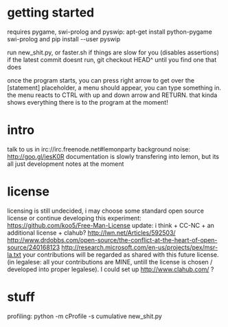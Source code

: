 getting started
===
requires pygame, swi-prolog and pyswip: 
apt-get install python-pygame swi-prolog
and
pip install --user pyswip

run new_shit.py, or faster.sh if things are slow for you (disables assertions)
if the latest commit doesnt run, git checkout HEAD^ until you find one that does

once the program starts, you can press right arrow to get over the [statement] placeholder, 
a menu should appear, you can type something in. the menu reacts to CTRL with up and down 
arrow and RETURN. that kinda shows everything there is to the program at the moment!



intro
===
talk to us in irc://irc.freenode.net#lemonparty
background noise:  http://goo.gl/jesK0R
documentation is slowly transfering into lemon,
but its all just development notes at the moment



license
===
licensing is still undecided, i may choose some standard open source license or
continue developing this experiment: <https://github.com/koo5/Free-Man-License>
update: i think + CC-NC + an additional license + clahub?
http://lwn.net/Articles/592503/
http://www.drdobbs.com/open-source/the-conflict-at-the-heart-of-open-source/240168123
http://research.microsoft.com/en-us/projects/pex/msr-la.txt
your contributions will be regarded as shared with this future license.
(in legalese: all your contributions are MINE, untill the license is chosen / 
developed into proper legalese). I could set up <http://www.clahub.com/> ?




stuff
===
profiling:
python -m cProfile -s cumulative  new_shit.py 

